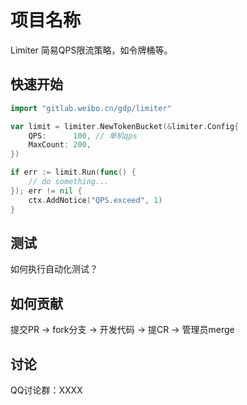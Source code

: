 # 项目名称

Limiter 简易QPS限流策略，如令牌桶等。

## 快速开始

```go
import "gitlab.weibo.cn/gdp/limiter"

var limit = limiter.NewTokenBucket(&limiter.Config{
    QPS:      100, // 单机qps
    MaxCount: 200,
})

if err := limit.Run(func() {
    // do something...
}); err != nil {
    ctx.AddNotice("QPS.exceed", 1)
}
```

## 测试

如何执行自动化测试？

## 如何贡献

提交PR -> fork分支 -> 开发代码 -> 提CR -> 管理员merge

## 讨论

QQ讨论群：XXXX
